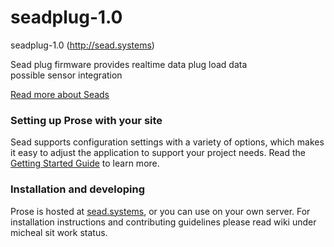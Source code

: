 seadplug-1.0
============
 seadplug-1.0 (http://sead.systems)

Sead plug firmware
provides realtime data plug load data  
possible sensor integration

[Read more about Seads](http://sead.systems/#wiki)

### Setting up Prose with your site

Sead supports configuration settings with a variety of options, which makes it easy to adjust the application to support your project needs. Read the [Getting Started Guide](https://sead.systems/wiki/Getting-Started) to learn more.

### Installation and developing

Prose is hosted at [sead.systems](http://sead.systems), or you can use on your own server. For installation instructions and contributing guidelines please read wiki under micheal sit work status.
